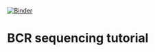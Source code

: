 [![Binder](https://mybinder.org/badge_logo.svg)](https://mybinder.org/v2/gh/briney/cvisb_workshop_2020/master?urlpath=lab/tree/tutorial)  

# BCR sequencing tutorial
